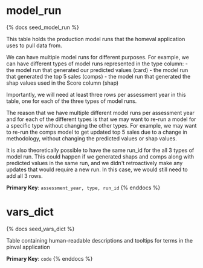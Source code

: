 # model_run

{% docs seed_model_run %}

This table holds the production model runs that the homeval application uses to pull data from.

We can have multiple model runs for different purposes.
For example, we can have different types of model runs represented in the type column:
    - the model run that generated our predicted values (card)
    - the model run that generated the top 5 sales (comps)
    - the model run that generated the shap values used in the Score column (shap)

Importantly, we will need at least three rows per assessment year in this table,
one for each of the three types of model runs.

The reason that we have multiple different model runs per assessment year and for
each of the different types is that we may want to re-run a model for a specific
type without changing the other types. For example, we may want to re-run the comps
model to get updated top 5 sales due to a change in methodology, without changing
the predicted values or shap values.

It is also theoretically possible to have the same run_id for the all 3 types of
model run. This could happen if we generated shaps and comps along with predicted
values in the same run, and we didn't retroactively make any updates that would
require a new run. In this case, we would still need to add all 3 rows.

**Primary Key**: `assessment_year, type, run_id`
{% enddocs %}

# vars_dict

{% docs seed_vars_dict %}

Table containing human-readable descriptions and tooltips for terms in the pinval application

**Primary Key**: `code`
{% enddocs %}